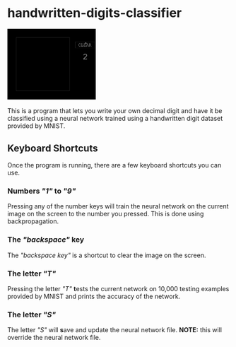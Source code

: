 # handwritten-digits-classifier

<img src="Handwritten_Digits_Demo.gif" width="200" alt="Program Demo">

This is a program that lets you write your own decimal digit and have it be classified using a neural network trained using a handwritten digit dataset provided by MNIST.

## Keyboard Shortcuts
Once the program is running, there are a few keyboard shortcuts you can use.
### Numbers *"1"* to *"9"*
Pressing any of the number keys will train the neural network on the current image on the screen to the number you pressed. This is done using backpropagation.

### The *"backspace"* key
The *"backspace key"* is a shortcut to clear the image on the screen.

### The letter *"T"*
Pressing the letter *"T"* **t**ests the current network on 10,000 testing examples provided by MNIST and prints the accuracy of the network.

### The letter *"S"*
The letter *"S"* will **s**ave and update the neural network file.
**NOTE:** this will override the neural network file.
